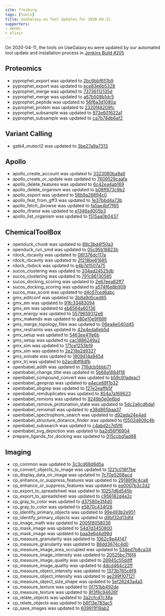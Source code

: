 ```yaml
---
site: freiburg
tags: [tools]
title: UseGalaxy.eu Tool Updates for 2020-04-11
supporters:
- denbi
- elixir
---
```


On 2020-04-11, the tools on UseGalaxy.eu were updated by our automated tool update and installation process in [Jenkins Build #205](https://build.galaxyproject.eu/job/usegalaxy-eu/job/install-tools/#205/)

## Proteomics

- pyprophet_export was updated to [2bc6bbf651b9](https://toolshed.g2.bx.psu.edu/view/galaxyp/pyprophet_export/2bc6bbf651b9)
- pyprophet_export was updated to [ece83e6b5328](https://toolshed.g2.bx.psu.edu/view/galaxyp/pyprophet_export/ece83e6b5328)
- pyprophet_merge was updated to [73736112135d](https://toolshed.g2.bx.psu.edu/view/galaxyp/pyprophet_merge/73736112135d)
- pyprophet_merge was updated to [a67b508b1dc5](https://toolshed.g2.bx.psu.edu/view/galaxyp/pyprophet_merge/a67b508b1dc5)
- pyprophet_peptide was updated to [56f6a3d1080a](https://toolshed.g2.bx.psu.edu/view/galaxyp/pyprophet_peptide/56f6a3d1080a)
- pyprophet_protein was updated to [2320f48209fc](https://toolshed.g2.bx.psu.edu/view/galaxyp/pyprophet_protein/2320f48209fc)
- pyprophet_subsample was updated to [973e601622a1](https://toolshed.g2.bx.psu.edu/view/galaxyp/pyprophet_subsample/973e601622a1)
- pyprophet_subsample was updated to [ca7b78db6af2](https://toolshed.g2.bx.psu.edu/view/galaxyp/pyprophet_subsample/ca7b78db6af2)

## Variant Calling

- gatk4_mutect2 was updated to [3be27a9a7313](https://toolshed.g2.bx.psu.edu/view/iuc/gatk4_mutect2/3be27a9a7313)


## Apollo

- apollo_create_account was updated to [3323060ba9a6](https://toolshed.g2.bx.psu.edu/view/gga/apollo_create_account/3323060ba9a6)
- apollo_create_or_update was updated to [7609529caafa](https://toolshed.g2.bx.psu.edu/view/gga/apollo_create_or_update/7609529caafa)
- apollo_delete_features was updated to [6c42ea4ab169](https://toolshed.g2.bx.psu.edu/view/gga/apollo_delete_features/6c42ea4ab169)
- apollo_delete_organism was updated to [b08ff873c9b2](https://toolshed.g2.bx.psu.edu/view/gga/apollo_delete_organism/b08ff873c9b2)
- apollo_export was updated to [56b9a26694c0](https://toolshed.g2.bx.psu.edu/view/gga/apollo_export/56b9a26694c0)
- apollo_feat_from_gff3 was updated to [1e37bbd4a73b](https://toolshed.g2.bx.psu.edu/view/gga/apollo_feat_from_gff3/1e37bbd4a73b)
- apollo_fetch_jbrowse was updated to [fa5ae4bf7f65](https://toolshed.g2.bx.psu.edu/view/gga/apollo_fetch_jbrowse/fa5ae4bf7f65)
- apollo_iframe was updated to [e1346ad005b3](https://toolshed.g2.bx.psu.edu/view/gga/apollo_iframe/e1346ad005b3)
- apollo_list_organism was updated to [f515aa0b0437](https://toolshed.g2.bx.psu.edu/view/gga/apollo_list_organism/f515aa0b0437)


## ChemicalToolBox

- openduck_chunk was updated to [89c3bd4f50a3](https://toolshed.g2.bx.psu.edu/view/bgruening/openduck_chunk/89c3bd4f50a3)
- openduck_run_smd was updated to [05c95b16823b](https://toolshed.g2.bx.psu.edu/view/bgruening/openduck_run_smd/05c95b16823b)
- rdock_rbcavity was updated to [06f376dc117a](https://toolshed.g2.bx.psu.edu/view/bgruening/rdock_rbcavity/06f376dc117a)
- rdock_rbcavity was updated to [2f218be61685](https://toolshed.g2.bx.psu.edu/view/bgruening/rdock_rbcavity/2f218be61685)
- rdock_rbdock was updated to [e4b7d1507a75](https://toolshed.g2.bx.psu.edu/view/bgruening/rdock_rbdock/e4b7d1507a75)
- sucos_clustering was updated to [334ad24525db](https://toolshed.g2.bx.psu.edu/view/bgruening/sucos_clustering/334ad24525db)
- sucos_clustering was updated to [791c86130585](https://toolshed.g2.bx.psu.edu/view/bgruening/sucos_clustering/791c86130585)
- sucos_docking_scoring was updated to [2e67eea82ff7](https://toolshed.g2.bx.psu.edu/view/bgruening/sucos_docking_scoring/2e67eea82ff7)
- sucos_docking_scoring was updated to [a574f6e8b909](https://toolshed.g2.bx.psu.edu/view/bgruening/sucos_docking_scoring/a574f6e8b909)
- sucos_max_score was updated to [d4c67ced6abc](https://toolshed.g2.bx.psu.edu/view/bgruening/sucos_max_score/d4c67ced6abc)
- gmx_editconf was updated to [3b8a9d5ced85](https://toolshed.g2.bx.psu.edu/view/chemteam/gmx_editconf/3b8a9d5ced85)
- gmx_em was updated to [91fc33483094](https://toolshed.g2.bx.psu.edu/view/chemteam/gmx_em/91fc33483094)
- gmx_em was updated to [eb6564a60136](https://toolshed.g2.bx.psu.edu/view/chemteam/gmx_em/eb6564a60136)
- gmx_energy was updated to [5579659312e6](https://toolshed.g2.bx.psu.edu/view/chemteam/gmx_energy/5579659312e6)
- gmx_makendx was updated to [a80e10e9f686](https://toolshed.g2.bx.psu.edu/view/chemteam/gmx_makendx/a80e10e9f686)
- gmx_merge_topology_files was updated to [06ea4e040d45](https://toolshed.g2.bx.psu.edu/view/chemteam/gmx_merge_topology_files/06ea4e040d45)
- gmx_restraints was updated to [42e4eda6eb5d](https://toolshed.g2.bx.psu.edu/view/chemteam/gmx_restraints/42e4eda6eb5d)
- gmx_setup was updated to [5463ee41fe6b](https://toolshed.g2.bx.psu.edu/view/chemteam/gmx_setup/5463ee41fe6b)
- gmx_setup was updated to [cac1886249a2](https://toolshed.g2.bx.psu.edu/view/chemteam/gmx_setup/cac1886249a2)
- gmx_sim was updated to [171ce1253b19](https://toolshed.g2.bx.psu.edu/view/chemteam/gmx_sim/171ce1253b19)
- gmx_sim was updated to [2e219a2d9327](https://toolshed.g2.bx.psu.edu/view/chemteam/gmx_sim/2e219a2d9327)
- gmx_solvate was updated to [1809414a9454](https://toolshed.g2.bx.psu.edu/view/chemteam/gmx_solvate/1809414a9454)
- gmx_trj was updated to [b2acdbff8dfb](https://toolshed.g2.bx.psu.edu/view/chemteam/gmx_trj/b2acdbff8dfb)
- openbabel_addh was updated to [716dcb5bbb71](https://toolshed.g2.bx.psu.edu/view/bgruening/openbabel_addh/716dcb5bbb71)
- openbabel_change_title was updated to [5b66a1684f18](https://toolshed.g2.bx.psu.edu/view/bgruening/openbabel_change_title/5b66a1684f18)
- openbabel_compound_convert was updated to [b59c91adeac1](https://toolshed.g2.bx.psu.edu/view/bgruening/openbabel_compound_convert/b59c91adeac1)
- openbabel_genprop was updated to [e4ece69f1b32](https://toolshed.g2.bx.psu.edu/view/bgruening/openbabel_genprop/e4ece69f1b32)
- openbabel_obgrep was updated to [f27e2eaffb5f](https://toolshed.g2.bx.psu.edu/view/bgruening/openbabel_obgrep/f27e2eaffb5f)
- openbabel_remduplicates was updated to [854a7a169623](https://toolshed.g2.bx.psu.edu/view/bgruening/openbabel_remduplicates/854a7a169623)
- openbabel_remions was updated to [9249b0e0e6bd](https://toolshed.g2.bx.psu.edu/view/bgruening/openbabel_remions/9249b0e0e6bd)
- openbabel_remove_protonation_state was updated to [5dc2a6cd6da1](https://toolshed.g2.bx.psu.edu/view/bgruening/openbabel_remove_protonation_state/5dc2a6cd6da1)
- openbabel_remsmall was updated to [e38d865baa37](https://toolshed.g2.bx.psu.edu/view/bgruening/openbabel_remsmall/e38d865baa37)
- openbabel_spectrophore_search was updated to [d92ada24e4ad](https://toolshed.g2.bx.psu.edu/view/bgruening/openbabel_spectrophore_search/d92ada24e4ad)
- openbabel_structure_distance_finder was updated to [f0502d809c4b](https://toolshed.g2.bx.psu.edu/view/bgruening/openbabel_structure_distance_finder/f0502d809c4b)
- openbabel_subsearch was updated to [c4abd2c7d5f6](https://toolshed.g2.bx.psu.edu/view/bgruening/openbabel_subsearch/c4abd2c7d5f6)
- openbabel_svg_depiction was updated to [ba2d56f16904](https://toolshed.g2.bx.psu.edu/view/bgruening/openbabel_svg_depiction/ba2d56f16904)
- prepare_ligands_for_docking was updated to [015ccbd1ad68](https://toolshed.g2.bx.psu.edu/view/bgruening/prepare_ligands_for_docking/015ccbd1ad68)


## Imaging

- cp_common was updated to [3c3cd68d6d5a](https://toolshed.g2.bx.psu.edu/view/bgruening/cp_common/3c3cd68d6d5a)
- cp_convert_objects_to_image was updated to [1221c018f7be](https://toolshed.g2.bx.psu.edu/view/bgruening/cp_convert_objects_to_image/1221c018f7be)
- cp_display_data_on_image was updated to [7c70e5268acd](https://toolshed.g2.bx.psu.edu/view/bgruening/cp_display_data_on_image/7c70e5268acd)
- cp_enhance_or_suppress_features was updated to [29188f9c4ca8](https://toolshed.g2.bx.psu.edu/view/bgruening/cp_enhance_or_suppress_features/29188f9c4ca8)
- cp_enhance_or_suppress_features was updated to [ee0007b3c2d2](https://toolshed.g2.bx.psu.edu/view/bgruening/cp_enhance_or_suppress_features/ee0007b3c2d2)
- cp_export_to_spreadsheet was updated to [10257d6d545b](https://toolshed.g2.bx.psu.edu/view/bgruening/cp_export_to_spreadsheet/10257d6d545b)
- cp_export_to_spreadsheet was updated to [c956182d4e2c](https://toolshed.g2.bx.psu.edu/view/bgruening/cp_export_to_spreadsheet/c956182d4e2c)
- cp_gray_to_color was updated to [d37580e3f4d0](https://toolshed.g2.bx.psu.edu/view/bgruening/cp_gray_to_color/d37580e3f4d0)
- cp_gray_to_color was updated to [e5870c434f28](https://toolshed.g2.bx.psu.edu/view/bgruening/cp_gray_to_color/e5870c434f28)
- cp_identify_primary_objects was updated to [99e493b2e951](https://toolshed.g2.bx.psu.edu/view/bgruening/cp_identify_primary_objects/99e493b2e951)
- cp_identify_primary_objects was updated to [d9bf32d13dfd](https://toolshed.g2.bx.psu.edu/view/bgruening/cp_identify_primary_objects/d9bf32d13dfd)
- cp_image_math was updated to [2005f8058036](https://toolshed.g2.bx.psu.edu/view/bgruening/cp_image_math/2005f8058036)
- cp_mask_image was updated to [54d7d3450800](https://toolshed.g2.bx.psu.edu/view/bgruening/cp_mask_image/54d7d3450800)
- cp_mask_image was updated to [baa3e6d4d99d](https://toolshed.g2.bx.psu.edu/view/bgruening/cp_mask_image/baa3e6d4d99d)
- cp_measure_granularity was updated to [1062c9e44147](https://toolshed.g2.bx.psu.edu/view/bgruening/cp_measure_granularity/1062c9e44147)
- cp_measure_granularity was updated to [88dd3674c4d0](https://toolshed.g2.bx.psu.edu/view/bgruening/cp_measure_granularity/88dd3674c4d0)
- cp_measure_image_area_occupied was updated to [534ed7b8ca34](https://toolshed.g2.bx.psu.edu/view/bgruening/cp_measure_image_area_occupied/534ed7b8ca34)
- cp_measure_image_intensity was updated to [20525bc7f6f4](https://toolshed.g2.bx.psu.edu/view/bgruening/cp_measure_image_intensity/20525bc7f6f4)
- cp_measure_image_quality was updated to [26945c55ddff](https://toolshed.g2.bx.psu.edu/view/bgruening/cp_measure_image_quality/26945c55ddff)
- cp_measure_image_quality was updated to [4dcd464c22ff](https://toolshed.g2.bx.psu.edu/view/bgruening/cp_measure_image_quality/4dcd464c22ff)
- cp_measure_object_intensity was updated to [1373b765c8f9](https://toolshed.g2.bx.psu.edu/view/bgruening/cp_measure_object_intensity/1373b765c8f9)
- cp_measure_object_intensity was updated to [ae299f107121](https://toolshed.g2.bx.psu.edu/view/bgruening/cp_measure_object_intensity/ae299f107121)
- cp_measure_object_size_shape was updated to [5ef26243a4a5](https://toolshed.g2.bx.psu.edu/view/bgruening/cp_measure_object_size_shape/5ef26243a4a5)
- cp_measure_texture was updated to [0f751bb492de](https://toolshed.g2.bx.psu.edu/view/bgruening/cp_measure_texture/0f751bb492de)
- cp_measure_texture was updated to [8f3f8c94626f](https://toolshed.g2.bx.psu.edu/view/bgruening/cp_measure_texture/8f3f8c94626f)
- cp_relate_objects was updated to [3a2cfcd7c38a](https://toolshed.g2.bx.psu.edu/view/bgruening/cp_relate_objects/3a2cfcd7c38a)
- cp_relate_objects was updated to [b6f13e783ac5](https://toolshed.g2.bx.psu.edu/view/bgruening/cp_relate_objects/b6f13e783ac5)
- cp_save_images was updated to [609911f19ab2](https://toolshed.g2.bx.psu.edu/view/bgruening/cp_save_images/609911f19ab2)

